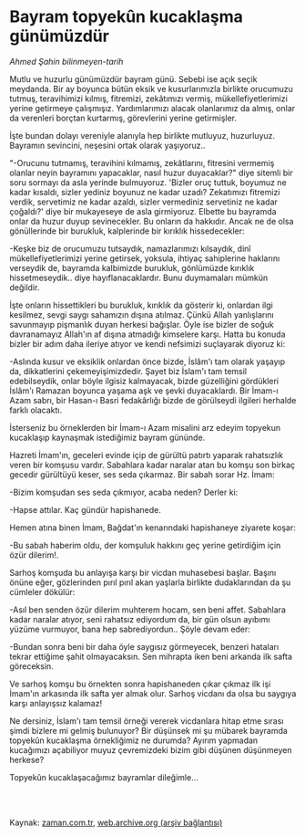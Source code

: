 # Bayram topyekûn kucaklaşma günümüzdür

*Ahmed Şahin bilinmeyen-tarih*

<td class="news-spot">
<p>Mutlu ve huzurlu günümüzdür bayram günü. Sebebi ise açık seçik meydanda. Bir ay boyunca bütün eksik ve kusurlarımızla birlikte orucumuzu tutmuş, teravihimizi kılmış, fitremizi, zekâtımızı vermiş, mükellefiyetlerimizi yerine getirmeye çalışmışız. Yardımlarımızı alacak olanlarımız da almış, onlar da verenleri borçtan kurtarmış, görevlerini yerine getirmişler.</p>
<p><p>İşte bundan dolayı vereniyle alanıyla hep birlikte mutluyuz, huzurluyuz. Bayramın sevincini, neşesini ortak olarak yaşıyoruz..
<p> "-Orucunu tutmamış, teravihini kılmamış, zekâtlarını, fitresini vermemiş olanlar neyin bayramını yapacaklar, nasıl huzur duyacaklar?" diye sitemli bir soru sormayı da asla yerinde bulmuyoruz. 'Bizler oruç tuttuk, boyumuz ne kadar kısaldı, sizler yediniz boyunuz ne kadar uzadı? Zekatımızı fitremizi verdik, servetimiz ne kadar azaldı, sizler vermediniz servetiniz ne kadar çoğaldı?' diye bir mukayeseye de asla girmiyoruz. Elbette bu bayramda onlar da huzur duyup sevinecekler. Bu onların da hakkıdır. Ancak ne de olsa gönüllerinde bir burukluk, kalplerinde bir kırıklık hissedecekler:
<p> -Keşke biz de orucumuzu tutsaydık, namazlarımızı kılsaydık, dinî mükellefiyetlerimizi yerine getirsek, yoksula, ihtiyaç sahiplerine haklarını verseydik de, bayramda kalbimizde burukluk, gönlümüzde kırıklık hissetmeseydik.. diye hayıflanacaklardır. Bunu duymamaları mümkün değildir.
<p> İşte onların hissettikleri bu burukluk, kırıklık da gösterir ki, onlardan ilgi kesilmez, sevgi saygı sahamızın dışına atılmaz. Çünkü Allah yanlışlarını savunmayıp pişmanlık duyan herkesi bağışlar. Öyle ise bizler de soğuk davranamayız Allah'ın af dışına atmadığı kimselere karşı. Hatta bu konuda bizler bir adım daha ileriye atıyor ve kendi nefsimizi suçlayarak diyoruz ki:
<p> -Aslında kusur ve eksiklik onlardan önce bizde, İslâm'ı tam olarak yaşayıp da, dikkatlerini çekemeyişimizdedir. Şayet biz İslam'ı tam temsil edebilseydik, onlar böyle ilgisiz kalmayacak, bizde güzelliğini gördükleri İslâm'ı Ramazan boyunca yaşama aşk ve şevki duyacaklardı. Bir İmam-ı Azam sabrı, bir Hasan-ı Basri fedakârlığı bizde de görülseydi ilgileri herhalde farklı olacaktı. 
<p> İsterseniz bu örneklerden bir İmam-ı Azam misalini arz edeyim topyekun kucaklaşıp kaynaşmak istediğimiz bayram gününde. 
<p> Hazreti İmam'ın, geceleri evinde içip de gürültü patırtı yaparak rahatsızlık veren bir komşusu vardır. Sabahlara kadar naralar atan bu komşu son birkaç gecedir gürültüyü keser, ses seda çıkarmaz. Bir sabah sorar Hz. İmam:
<p> -Bizim komşudan ses seda çıkmıyor, acaba neden? Derler ki:
<p> -Hapse attılar. Kaç gündür hapishanede.
<p>Hemen atına binen İmam, Bağdat'ın kenarındaki hapishaneye ziyarete koşar:
<p> -Bu sabah haberim oldu, der komşuluk hakkını geç yerine getirdiğim için özür dilerim!.
<p>Sarhoş komşuda bu anlayışa karşı bir vicdan muhasebesi başlar. Başını önüne eğer, gözlerinden pırıl pırıl akan yaşlarla birlikte dudaklarından da şu cümleler dökülür:
<p>-Asıl ben senden özür dilerim muhterem hocam, sen beni affet. Sabahlara kadar naralar atıyor, seni rahatsız ediyordum da, bir gün olsun ayıbımı yüzüme vurmuyor, bana hep sabrediyordun.. Şöyle devam eder:
<p> -Bundan sonra beni bir daha öyle saygısız görmeyecek, benzeri hataları tekrar ettiğime şahit olmayacaksın. Sen mihrapta iken beni arkanda ilk safta göreceksin.
<p> Ve sarhoş komşu bu örnekten sonra hapishaneden çıkar çıkmaz ilk işi İmam'ın arkasında ilk safta yer almak olur. Sarhoş vicdanı da olsa bu saygıya karşı anlayışsız kalamaz!
<p> Ne dersiniz, İslam'ı tam temsil örneği vererek vicdanlara hitap etme sırası şimdi bizlere mi gelmiş bulunuyor? Bir düşünsek mi şu mübarek bayramda topyekûn kucaklaşma örnekliğimiz ne durumda? Ayırım yapmadan kucağımızı açabiliyor muyuz çevremizdeki bizim gibi düşünen düşünmeyen herkese?
<p> Topyekûn kucaklaşacağımız bayramlar dileğimle... </p>
<p></p>

<p><br/> </p></p></p></p></p></p></p></p></p></p></p></p></p></p></p></p></p></p></td>

Kaynak: [zaman.com.tr](http://zaman.com.tr/yazar.do?yazino=1025220), [web.archive.org (arşiv bağlantısı)](http://web.archive.org/web/20101108045708/http://www.zaman.com.tr:80/yazar.do?yazino=1025220)
